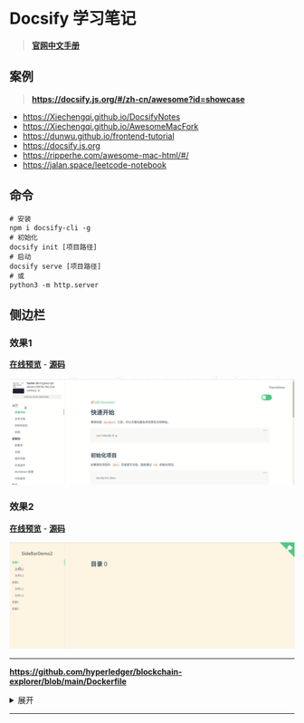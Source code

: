# Docsify 学习笔记

> **[官网中文手册](https://docsify.js.org/#zh-cn/)**

## 案例
> **https://docsify.js.org/#/zh-cn/awesome?id=showcase**
* https://Xiechengqi.github.io/DocsifyNotes
* https://Xiechengqi.github.io/AwesomeMacFork
* https://dunwu.github.io/frontend-tutorial
* https://docsify.js.org
* https://ripperhe.com/awesome-mac-html/#/
* https://jalan.space/leetcode-notebook

## 命令

``` shell
# 安装
npm i docsify-cli -g
# 初始化
docsify init [项目路径]
# 启动
docsify serve [项目路径]
# 或
python3 -m http.server
```

## 侧边栏

### 效果1
**[在线预览](https://Xiechengqi.github.io/DocsifyNotes/sidebardemo1)** - **[源码](https://github.com/Xiechengqi/DocsifyNotes/tree/master/docs/sidebardemo1)**

![SideBarDemo1](./sidebardemo1.gif)

### 效果2
**[在线预览](https://Xiechengqi.github.io/DocsifyNotes/sidebardemo2)** - **[源码](https://github.com/Xiechengqi/DocsifyNotes/tree/master/docs/sidebardemo2)**

![SideBarDemo2](./sidebardemo2.gif)

----

**https://github.com/hyperledger/blockchain-explorer/blob/main/Dockerfile**
<details><summary>展开</summary><pre><code>

``` yaml
# Copyright Tecnalia Research & Innovation (https://www.tecnalia.com)
# Copyright Tecnalia Blockchain LAB
#
# SPDX-License-Identifier: Apache-2.0

FROM node:13-alpine AS BUILD_IMAGE

# default values pf environment variables
# that are used inside container

ENV DEFAULT_WORKDIR /opt
ENV EXPLORER_APP_PATH $DEFAULT_WORKDIR/explorer

# set default working dir inside container
WORKDIR $EXPLORER_APP_PATH

COPY . .

# install required dependencies by NPM packages:
# current dependencies are: python, make, g++
RUN apk add --no-cache --virtual npm-deps python3 make g++ curl bash && \
    python3 -m ensurepip && \
    rm -r /usr/lib/python*/ensurepip && \
    pip3 install --upgrade pip setuptools && \
    rm -r /root/.cache

# install node-prune (https://github.com/tj/node-prune)
RUN curl -sfL https://install.goreleaser.com/github.com/tj/node-prune.sh | bash -s -- -b /usr/local/bin

# install NPM dependencies
RUN npm install && npm run build && npm prune --production

# build explorer app
RUN cd client && npm install && npm prune --production && yarn build

# remove installed packages to free space
RUN apk del npm-deps
RUN /usr/local/bin/node-prune

RUN rm -rf node_modules/rxjs/src/
RUN rm -rf node_modules/rxjs/bundles/
RUN rm -rf node_modules/rxjs/_esm5/
RUN rm -rf node_modules/rxjs/_esm2015/
RUN rm -rf node_modules/grpc/deps/grpc/third_party/

FROM node:13-alpine

# database configuration
ENV DATABASE_HOST 127.0.0.1
ENV DATABASE_PORT 5432
ENV DATABASE_NAME fabricexplorer
ENV DATABASE_USERNAME hppoc
ENV DATABASE_PASSWD password
ENV EXPLORER_APP_ROOT app

ENV DEFAULT_WORKDIR /opt
ENV EXPLORER_APP_PATH $DEFAULT_WORKDIR/explorer

WORKDIR $EXPLORER_APP_PATH

COPY . .
COPY --from=BUILD_IMAGE $EXPLORER_APP_PATH/dist ./app/
COPY --from=BUILD_IMAGE $EXPLORER_APP_PATH/client/build ./client/build/
COPY --from=BUILD_IMAGE $EXPLORER_APP_PATH/node_modules ./node_modules/

# expose default ports
EXPOSE 8080

# run blockchain explorer main app
CMD npm run app-start && tail -f /dev/null
```
</code></pre></details>

----

